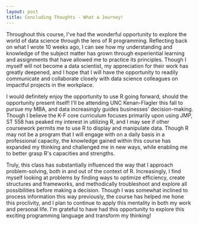 ```yaml
---
layout: post
title: Concluding Thoughts - What a Journey! 
---
```


Throughout this course, I've had the wonderful opportunity to explore the world of data science through the lens of R programming. Reflecting back on what I wrote 10 weeks ago, I can see how my understanding and knowledge of the subject matter has grown through experiential learning and assignments that have allowed me to practice its principles. Though I myself will not become a data scientist, my appreciation for their work has greatly deepened, and I hope that I will have the opportunity to readily communicate and collaborate closely with data science colleagues on impactful projects in the workplace. 

I would definitely enjoy the opportunity to use R going forward, should the opportunity present itself! I'll be attending UNC Kenan-Flagler this fall to pursue my MBA, and data increasingly guides businesses' decision-making. Though I believe the K-F core curriculum focuses primarily upon using JMP, ST 558 has peaked my interest in utilizing R, and I may see if other coursework permits me to use R to display and manipulate data. Though R may not be a program that I will engage with on a daily basis in a professional capacity, the knowledge gained within this course has expanded my thinking and challenged me in new ways, while enabling me to better grasp R's capacities and strengths.  

Truly, this class has substantially influenced the way that I approach problem-solving, both in and out of the context of R. Increasingly, I find myself looking at problems by finding ways to optimize efficiency, create structures and frameworks, and methodically troubleshoot and explore all possibilities before making a decision. Though I was somewhat inclined to process information this way previously, the course has helped me hone this proclivity, and I plan to continue to apply this mentality in both my work and personal life. I'm grateful to have had this opportunity to explore this exciting programming language and transform my thinking! 
